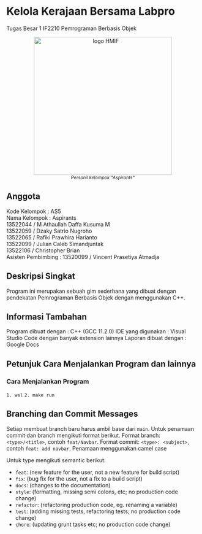 # Kelola Kerajaan Bersama Labpro
Tugas Besar 1 IF2210 Pemrograman Berbasis Objek 

<p align="center">
  <img height="360px" src="https://cdn.discordapp.com/attachments/1219832040480837687/1229808514894139432/image.png?ex=6631076e&is=661e926e&hm=e867da1e88ac30631dc25ac2a44e84eedadd793e16870f28c7e6c2df98648efe&" alt="logo HMIF"/>
  <br>
  <a><i><sup>Personil kelompok "Aspirants"</sup></i></a>
</p>

## Anggota 
Kode Kelompok    : AS5</br>
Nama Kelompok    : Aspirants</br>
13522044 / M Athaullah Daffa Kusuma M</br>
13522059 / Dzaky Satrio Nugroho</br>
13522065 / Rafiki Prawhira Harianto</br>
13522099 / Julian Caleb Simandjuntak</br>
13522106 / Christopher Brian</br>
Asisten Pembimbing    : 13520099 / Vincent Prasetiya Atmadja</br>

## Deskripsi Singkat
Program ini merupakan sebuah gim sederhana yang dibuat dengan pendekatan Pemrograman Berbasis Objek dengan menggunakan C++.

## Informasi Tambahan
Program dibuat dengan : C++ (GCC 11.2.0)
IDE yang digunakan : Visual Studio Code dengan banyak extension lainnya
Laporan dibuat dengan : Google Docs 

## Petunjuk Cara Menjalankan Program dan lainnya

### Cara Menjalankan Program
`1. wsl`
`2. make run`
 
## Branching dan Commit Messages

Setiap membuat branch baru harus ambil base dari `main`. Untuk penamaan commit dan branch mengikuti format berikut.
Format branch: `<type>/<title>`, contoh `feat/Navbar`.
Format commit: `<type>: <subject>`, contoh `feat: add navbar`.
Penamaan menggunakan camel case

Untuk type mengikuti semantic berikut.

- `feat`: (new feature for the user, not a new feature for build script)
- `fix`: (bug fix for the user, not a fix to a build script)
- `docs`: (changes to the documentation)
- `style`: (formatting, missing semi colons, etc; no production code change)
- `refactor`: (refactoring production code, eg. renaming a variable)
- `test`: (adding missing tests, refactoring tests; no production code change)
- `chore`: (updating grunt tasks etc; no production code change)
